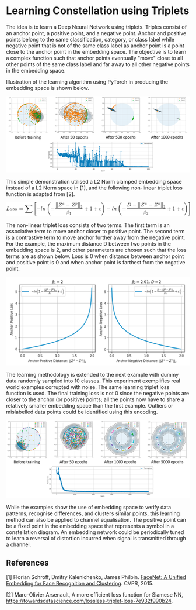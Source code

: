 # Learning Constellation using Triplets

The idea is to learn a Deep Neural Network using triplets. Triples consist of an anchor point, a positive point, and a negative point. Anchor and positive points belong to the same classification, category, or class label while negative point that is not of the same class label as anchor point is a point close to the anchor point in the embedding space. The objective is to learn a complex function such that anchor points eventually "move" close to all other points of the same class label and far away to all other negative points in the embedding space.

Illustration of the learning algorithm using PyTorch in producing the embedding space is shown below.

![Demo1](https://github.com/eycheu/triplet/blob/master/image/demo1.png)

This simple demonstration utilised a L2 Norm clamped embedding space instead of a L2 Norm space in [1], and the following non-linear triplet loss function is adapted from [2].

![Triplet loss](https://github.com/eycheu/triplet/blob/master/image/nonlinear_triplet_loss.png)

The non-linear triplet loss consists of two terms. The first term is an associative term to move anchor closer to positive point. The second term is a contrastive term to move anchor further away from the negative point. For the example, the maximum distance D between two points in the embedding space is 2, and other parameters are chosen such that the loss terms are as shown below. Loss is 0 when distance between anchor point and positive point is 0 and when anchor point is farthest from the negative point.

![Triplet loss terms](https://github.com/eycheu/triplet/blob/master/image/nonlinear_triplet_loss_terms.png)

The learning methodology is extended to the next example with dummy data randomly sampled into 10 classes. This experiment exemplifies real world examples corrupted with noise. The same learning triplet loss function is used. The final training loss is not 0 since the negative points are closer to the anchor (or positive) points; all the points now have to share a relatively smaller embedding space than the first example. Outliers or mislabelled data points could be identified using this encoding.

![Demo2](https://github.com/eycheu/triplet/blob/master/image/demo2.png)

While the examples show the use of embedding space to verify data patterns, recognise differences, and clusters similar points, this learning method can also be applied to channel equalisation. The positive point can be a fixed point in the embedding space that represents a symbol in a constellation diagram. An embedding network could be periodically tuned to learn a reversal of distortion incurred when signal is transmitted through a channel.

## References

[1] Florian Schroff, Dmitry Kalenichenko, James Philbin. [FaceNet: A Unified Embedding for Face Recognition and Clustering](https://arxiv.org/abs/1503.03832). CVPR, 2015.

[2] Marc-Olivier Arsenault, A more efficient loss function for Siamese NN, https://towardsdatascience.com/lossless-triplet-loss-7e932f990b24.
